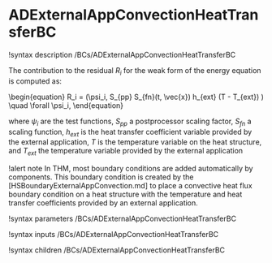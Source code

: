# ADExternalAppConvectionHeatTransferBC

!syntax description /BCs/ADExternalAppConvectionHeatTransferBC

The contribution to the residual $R_i$ for the weak form of the energy equation is computed as:

\begin{equation}
R_i = (\psi_i, S_{pp} S_{fn}(t, \vec{x}) h_{ext} (T - T_{ext}) ) \quad \forall \psi_i,
\end{equation}

where $\psi_i$ are the test functions, $S_{pp}$ a postprocessor scaling factor, $S_{fn}$ a scaling
function, $h_{ext}$ is the heat transfer coefficient variable provided by the external application,
$T$ is the temperature variable on the heat structure, and $T_{ext}$ the temperature variable provided by the
external application

!alert note
In THM, most boundary conditions are added automatically by components. This boundary condition is created by the
[HSBoundaryExternalAppConvection.md] to place a convective heat flux boundary condition on a heat structure with the
temperature and heat transfer coefficients provided by an external application.

!syntax parameters /BCs/ADExternalAppConvectionHeatTransferBC

!syntax inputs /BCs/ADExternalAppConvectionHeatTransferBC

!syntax children /BCs/ADExternalAppConvectionHeatTransferBC
